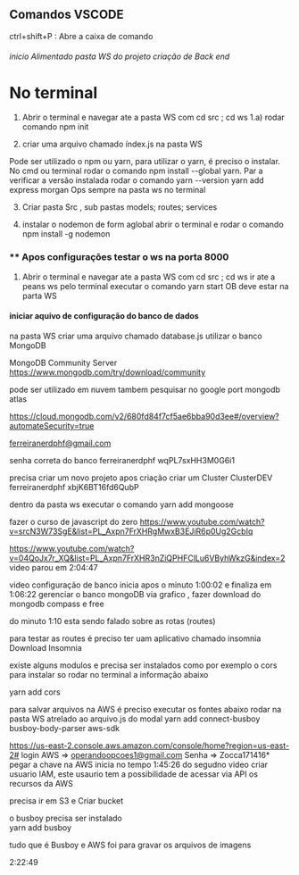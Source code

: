 ## Comandos VSCODE
ctrl+shift+P : Abre a caixa de comando

###### inicio Alimentado pasta WS do projeto criação de Back end
# No terminal
1) Abrir o terminal e navegar ate a pasta WS com cd src ; cd ws
     1.a) rodar comando npm init

2) criar uma arquivo chamado índex.js na pasta WS

Pode ser utilizado o npm ou yarn, para utilizar o yarn, é preciso o instalar. No cmd ou terminal rodar o comando npm install --global yarn.  Par a verificar a versão instalada rodar o comando yarn --version
yarn add express morgan
Ops sempre na pasta ws no terminal

3) Criar pasta Src , sub pastas models; routes; services

4) instalar o nodemon de form aglobal abrir o terminal e rodar o comando npm install -g nodemon

### ** Apos configurações testar o ws na porta 8000
1) Abrir o terminal e navegar ate a pasta WS com cd src ; cd ws
ir ate a peans ws pelo terminal executar o comando yarn start
OB deve estar na parta WS

#### iniciar aquivo de configuração do banco de dados 
na pasta WS criar uma arquivo chamado database.js
utilizar o banco MongoDB

MongoDB Community Server
https://www.mongodb.com/try/download/community

pode ser utilizado em nuvem tambem 
pesquisar no google port mongodb atlas

https://cloud.mongodb.com/v2/680fd84f7cf5ae6bba90d3ee#/overview?automateSecurity=true

ferreiranerdphf@gmail.com

senha correta do banco 
ferreiranerdphf
wqPL7sxHH3M0G6i1

precisa criar um novo projeto apos criação criar um Cluster
 ClusterDEV
 ferreiranerdphf
 xbjK6BT16fd6QubP

dentro da pasta ws executar o comando 
yarn add mongoose

fazer o curso de javascript do zero 
https://www.youtube.com/watch?v=srcN3W73SgE&list=PL_Axpn7FrXHRgMwxB3EJiR6p0Ug2GcbIq

https://www.youtube.com/watch?v=04QoJx7r_XQ&list=PL_Axpn7FrXHR3nZiQPHFClLu6VByhWkzG&index=2
 video parou em 2:04:47

video configuração de banco inicia apos o minuto 1:00:02 e finaliza em 1:06:22
gerenciar o banco mongoDB via grafico , fazer download do mongodb compass e free

do minuto 1:10 esta sendo falado sobre as rotas (routes)

para testar as routes é preciso ter uam aplicativo chamado insomnia
Download Insomnia

existe alguns modulos e precisa ser instalados como por exemplo o cors para instalar so rodar no terminal a informação abaixo

yarn add cors

para salvar arquivos na AWS é preciso executar os fontes abaixo
rodar na pasta WS
atrelado ao arquivo.js do modal
yarn add connect-busboy busboy-body-parser aws-sdk

https://us-east-2.console.aws.amazon.com/console/home?region=us-east-2#
login AWS => operandoopcoes1@gmail.com
Senha     => Zocca171416*
pegar a chave na AWS inicia no tempo 1:45:26 do segudno video 
criar usuario IAM, este usaurio tem a possibilidade de acessar via API os recursos da AWS

precisa ir em S3 e Criar bucket

o busboy precisa ser instalado  
yarn add busboy

tudo que é Busboy e AWS foi para gravar os arquivos de imagens

2:22:49